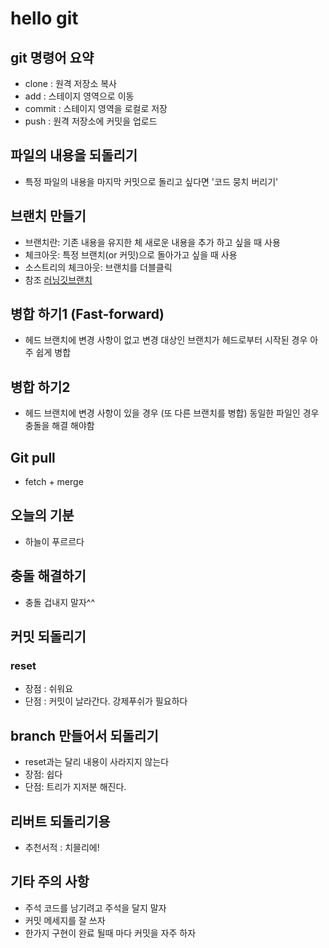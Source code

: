 # hello git

## git 명령어 요약

- clone : 원격 저장소 복사
- add : 스테이지 영역으로 이동
- commit : 스테이지 영역을 로컬로 저장
- push : 원격 저장소에 커밋을 업로드


## 파일의 내용을 되돌리기

- 특정 파일의 내용을 마지막 커밋으로 돌리고 싶다면 '코드 뭉치 버리기'

## 브랜치 만들기

- 브랜치란: 기존 내용을 유지한 체 새로운 내용을 추가 하고 싶을 때 사용
- 체크아웃: 특정 브랜치(or 커밋)으로 돌아가고 싶을 때 사용
- 소스트리의 체크아웃: 브랜치를 더블클릭
- 참조 [러닝깃브랜치](https://learngitbranching.js.org/)

## 병합 하기1 (Fast-forward)

- 헤드 브랜치에 변경 사항이 없고 변경 대상인 브랜치가 헤드로부터 시작된 경우 아주 쉽게 병합

## 병합 하기2 

- 헤드 브랜치에 변경 사항이 있을 경우 (또 다른 브랜치를 병합) 동일한 파일인 경우 충돌을 해결 해야함

## Git pull

- fetch + merge

## 오늘의 기분

- 하늘이 푸르르다

## 충돌 해결하기

- 충돌 겁내지 말자^^

## 커밋 되돌리기

### reset

- 장점 : 쉬워요
- 단점 : 커밋이 날라간다. 강제푸쉬가 필요하다

## branch 만들어서 되돌리기

- reset과는 달리 내용이 사라지지 않는다
- 장점: 쉽다
- 단점: 트리가 지저분 해진다.

## 리버트 되돌리기용

- 추천서적 : 치믈리에!


## 기타 주의 사항

- 주석 코드를 남기려고 주석을 달지 말자
- 커밋 메세지를 잘 쓰자
- 한가지 구현이 완료 될때 마다 커밋을 자주 하자